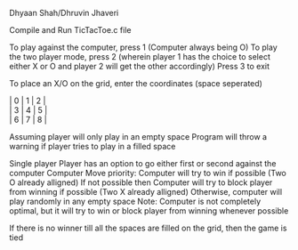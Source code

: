 Dhyaan Shah/Dhruvin Jhaveri


Compile and Run TicTacToe.c file

To play against the computer, press 1 (Computer always being O)
To play the two player mode, press 2 (wherein player 1 has the choice to select either X or O and player 2 will get the other accordingly)
Press 3 to exit

To place an X/O on the grid, enter the coordinates (space seperated)

| 0 | 1 | 2 |\
| 3 | 4 | 5 |\
| 6 | 7 | 8 |

Assuming player will only play in an empty space
Program will throw a warning if player tries to play in a filled space

Single player
Player has an option to go either first or second against the computer
Computer Move priority:
Computer will try to win if possible (Two O already alligned)
If not possible then Computer will try to block player from winning if possible (Two X already alligned)
Otherwise, computer will play randomly in any empty space
Note: Computer is not completely optimal, but it will try to win or block player from winning whenever possible

If there is no winner till all the spaces are filled on the grid, 
then the game is tied
